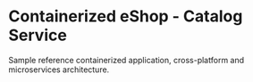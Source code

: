 # Containerized eShop - Catalog Service
Sample reference containerized application, cross-platform and microservices architecture.

